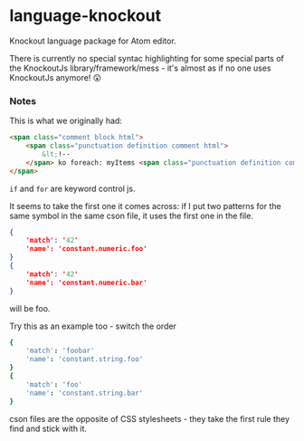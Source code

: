 # language-knockout

Knockout language package for Atom editor.

There is currently no special syntac highlighting for some special parts of the KnockoutJs library/framework/mess - it's almost as if no one uses KnockoutJs anymore! 😲

### Notes

This is what we originally had:

```html
<span class="comment block html">
    <span class="punctuation definition comment html">
        &lt;!--
    </span> ko foreach: myItems <span class="punctuation definition comment html">--&gt;</span>
</span>
```

`if` and `for` are keyword control js.

It seems to take the first one it comes across: if I put two patterns for the same symbol in the same cson file, it uses the first one in the file.

```json
{
    'match': '42'
    'name': 'constant.numeric.foo'
}
{
    'match': '42'
    'name': 'constant.numeric.bar'
}
```

will be foo.

Try this as an example too - switch the order

```cson
{
    'match': 'foobar'
    'name': 'constant.string.foo'
}
{
    'match': 'foo'
    'name': 'constant.string.bar'
}
```

cson files are the opposite of CSS stylesheets - they take the first rule they find and stick with it.